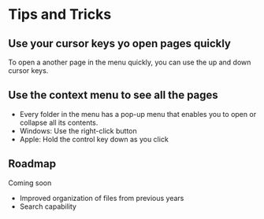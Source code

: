 # Tips and Tricks

## Use your cursor keys yo open pages quickly

To open a another page in the menu quickly, you can use the up and down cursor keys.

## Use the context menu to see all the pages

* Every folder in the menu has a pop-up menu that enables you to open or collapse all its contents.
* Windows: Use the right-click button
* Apple: Hold the control key down as you click

## Roadmap

Coming soon

* Improved organization of files from previous years
* Search capability
